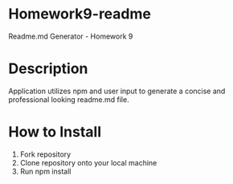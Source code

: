 # Homework9-readme
Readme.md Generator - Homework 9

# Description
Application utilizes npm and user input to generate a concise and professional looking readme.md file.

# How to Install
  1. Fork repository
  2. Clone repository onto your local machine
  3. Run npm install 

